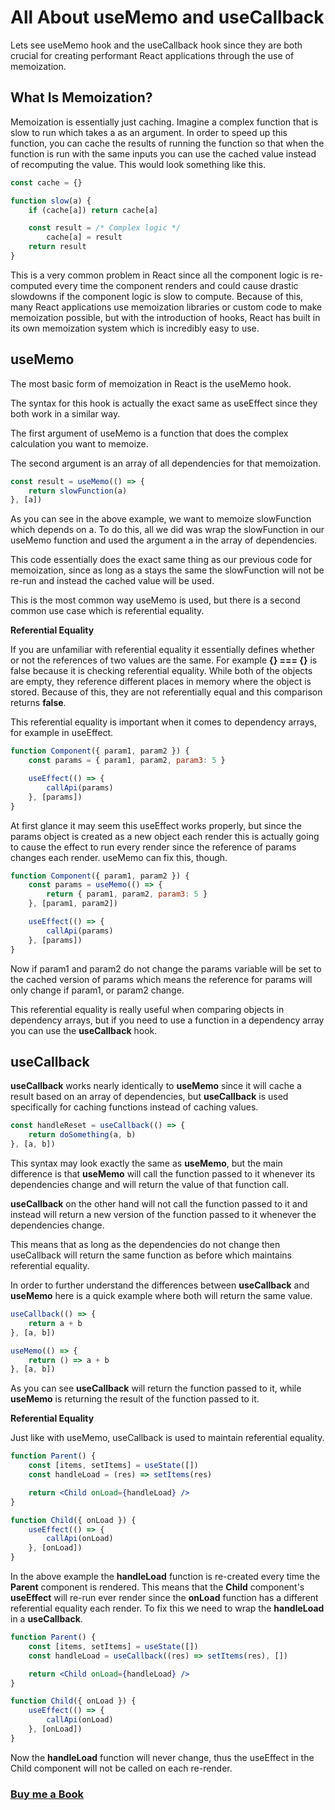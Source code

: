 # All About useMemo and useCallback

Lets see useMemo hook and the useCallback hook since they are both crucial for creating performant React applications through the use of memoization.

## What Is Memoization?
Memoization is essentially just caching. Imagine a complex function that is slow to run which takes a as an argument. In order to speed up this function, you can cache the results of running the function so that when the function is run with the same inputs you can use the cached value instead of recomputing the value. This would look something like this.

```jsx
const cache = {}

function slow(a) {
    if (cache[a]) return cache[a]

    const result = /* Complex logic */
        cache[a] = result
    return result
}

```

This is a very common problem in React since all the component logic is re-computed every time the component renders and could cause drastic slowdowns if the component logic is slow to compute. Because of this, many React applications use memoization libraries or custom code to make memoization possible, but with the introduction of hooks, React has built in its own memoization system which is incredibly easy to use.

## useMemo
The most basic form of memoization in React is the useMemo hook.

The syntax for this hook is actually the exact same as useEffect since they both work in a similar way.

The first argument of useMemo is a function that does the complex calculation you want to memoize.

The second argument is an array of all dependencies for that memoization.

```jsx
const result = useMemo(() => {
    return slowFunction(a)
}, [a])
```

As you can see in the above example, we want to memoize slowFunction which depends on a. To do this, all we did was wrap the slowFunction in our useMemo function and used the argument a in the array of dependencies.

This code essentially does the exact same thing as our previous code for memoization, since as long as a stays the same the slowFunction will not be re-run and instead the cached value will be used.

This is the most common way useMemo is used, but there is a second common use case which is referential equality.

**Referential Equality**

If you are unfamiliar with referential equality it essentially defines whether or not the references of two values are the same. For example **{} === {}** is false because it is checking referential equality. While both of the objects are empty, they reference different places in memory where the object is stored. Because of this, they are not referentially equal and this comparison returns **false**.

This referential equality is important when it comes to dependency arrays, for example in useEffect.

```jsx
function Component({ param1, param2 }) {
    const params = { param1, param2, param3: 5 }

    useEffect(() => {
        callApi(params)
    }, [params])
}

```

At first glance it may seem this useEffect works properly, but since the params object is created as a new object each render this is actually going to cause the effect to run every render since the reference of params changes each render. useMemo can fix this, though.

```jsx
function Component({ param1, param2 }) {
    const params = useMemo(() => {
        return { param1, param2, param3: 5 }
    }, [param1, param2])

    useEffect(() => {
        callApi(params)
    }, [params])
}

```

Now if param1 and param2 do not change the params variable will be set to the cached version of params which means the reference for params will only change if param1, or param2 change.

This referential equality is really useful when comparing objects in dependency arrays, but if you need to use a function in a dependency array you can use the **useCallback** hook.

## useCallback

**useCallback** works nearly identically to **useMemo** since it will cache a result based on an array of dependencies, but **useCallback** is used specifically for caching functions instead of caching values.

```jsx
const handleReset = useCallback(() => {
    return doSomething(a, b)
}, [a, b])
```

This syntax may look exactly the same as **useMemo**, but the main difference is that **useMemo** will call the function passed to it whenever its dependencies change and will return the value of that function call.

**useCallback** on the other hand will not call the function passed to it and instead will return a new version of the function passed to it whenever the dependencies change.

This means that as long as the dependencies do not change then useCallback will return the same function as before which maintains referential equality.

In order to further understand the differences between **useCallback** and **useMemo** here is a quick example where both will return the same value.

```jsx
useCallback(() => {
    return a + b
}, [a, b])

useMemo(() => {
    return () => a + b
}, [a, b])

```
As you can see **useCallback** will return the function passed to it, while **useMemo** is returning the result of the function passed to it.

**Referential Equality**

Just like with useMemo, useCallback is used to maintain referential equality.

```jsx
function Parent() {
    const [items, setItems] = useState([])
    const handleLoad = (res) => setItems(res)

    return <Child onLoad={handleLoad} />
}

function Child({ onLoad }) {
    useEffect(() => {
        callApi(onLoad)
    }, [onLoad])
}


```

In the above example the **handleLoad** function is re-created every time the **Parent** component is rendered. This means that the **Child** component's **useEffect** will re-run ever render since the **onLoad** function has a different referential equality each render. To fix this we need to wrap the **handleLoad** in a **useCallback**.

```jsx
function Parent() {
    const [items, setItems] = useState([])
    const handleLoad = useCallback((res) => setItems(res), [])

    return <Child onLoad={handleLoad} />
}

function Child({ onLoad }) {
    useEffect(() => {
        callApi(onLoad)
    }, [onLoad])
}

```

Now the **handleLoad** function will never change, thus the useEffect in the Child component will not be called on each re-render.

### [Buy me a Book](https://bit.ly/388sUbE)



